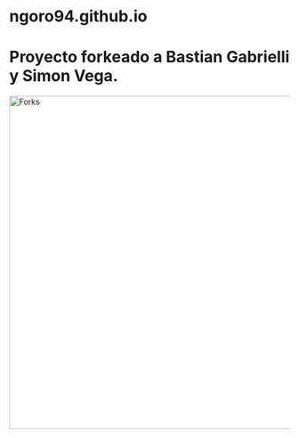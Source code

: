 # ngoro94.github.io

# Proyecto forkeado a Bastian Gabrielli y Simon Vega. 
<img width="599" alt="Forks" src="https://github.com/ngoro94/ngoro94.github.io/assets/150275262/be0781fb-ed6d-49aa-bd6c-94cd4d8781a0">

